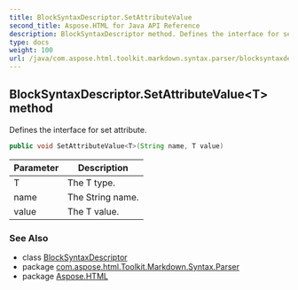 ```yaml
---
title: BlockSyntaxDescriptor.SetAttributeValue
second_title: Aspose.HTML for Java API Reference
description: BlockSyntaxDescriptor method. Defines the interface for set attribute
type: docs
weight: 100
url: /java/com.aspose.html.toolkit.markdown.syntax.parser/blocksyntaxdescriptor/setattributevalue/
---
```

## BlockSyntaxDescriptor.SetAttributeValue&lt;T&gt; method

Defines the interface for set attribute.

```java
public void SetAttributeValue<T>(String name, T value)
```

| Parameter | Description |
| --- | --- |
| T | The T type. |
| name | The String name. |
| value | The T value. |

### See Also

* class [BlockSyntaxDescriptor](../)
* package [com.aspose.html.Toolkit.Markdown.Syntax.Parser](../../blocksyntaxdescriptor/)
* package [Aspose.HTML](../../../)
